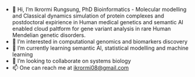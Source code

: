 - 👋 Hi, I’m Ikrormi Rungsung, PhD Bioinformatics - Molecular modelling and Classical dynamics simulation of protein complexes and postdoctoral expirience in Human medical genetics and semantic AI enabled cloud paltform for gene variant analysis in rare Human Mendelian genetic disorders.
- 👀 I’m interested in computational genomics and biomarkers discovery
- 🌱 I’m currently learning semantic AI, statistical modelling and machine learning
- 💞️ I’m looking to collaborate on systems biology
- 📫 One can reach me at ikrormi08@gmail.com

<!---
ikrormi20/ikrormi20 is a ✨ special ✨ repository because its `README.md` (this file) appears on your GitHub profile.
You can click the Preview link to take a look at your changes.
--->
